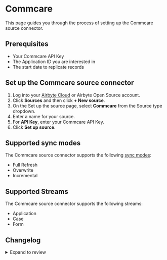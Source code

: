 # Commcare

This page guides you through the process of setting up the Commcare source connector.

## Prerequisites

- Your Commcare API Key
- The Application ID you are interested in
- The start date to replicate records

## Set up the Commcare source connector

1. Log into your [Airbyte Cloud](https://cloud.airbyte.com/workspaces) or Airbyte Open Source account.
2. Click **Sources** and then click **+ New source**.
3. On the Set up the source page, select **Commcare** from the Source type dropdown.
4. Enter a name for your source.
5. For **API Key**, enter your Commcare API Key.
6. Click **Set up source**.

## Supported sync modes

The Commcare source connector supports the following [sync modes](https://docs.airbyte.com/cloud/core-concepts#connection-sync-modes):

- Full Refresh
- Overwrite
- Incremental

## Supported Streams

The Commcare source connector supports the following streams:

- Application
- Case
- Form

## Changelog

<details>
  <summary>Expand to review</summary>

| Version | Date       | Pull Request                                             | Subject                   |
| ------- | ---------- | -------------------------------------------------------- | ------------------------- |
| 0.1.23 | 2024-11-25 | [48645](https://github.com/airbytehq/airbyte/pull/48645) | Update dependencies |
| 0.1.22 | 2024-10-29 | [47767](https://github.com/airbytehq/airbyte/pull/47767) | Update dependencies |
| 0.1.21 | 2024-10-28 | [46795](https://github.com/airbytehq/airbyte/pull/46795) | Update dependencies |
| 0.1.20 | 2024-10-05 | [46413](https://github.com/airbytehq/airbyte/pull/46413) | Update dependencies |
| 0.1.19 | 2024-09-28 | [46163](https://github.com/airbytehq/airbyte/pull/46163) | Update dependencies |
| 0.1.18 | 2024-09-21 | [45758](https://github.com/airbytehq/airbyte/pull/45758) | Update dependencies |
| 0.1.17 | 2024-09-14 | [45549](https://github.com/airbytehq/airbyte/pull/45549) | Update dependencies |
| 0.1.16 | 2024-09-07 | [45266](https://github.com/airbytehq/airbyte/pull/45266) | Update dependencies |
| 0.1.15 | 2024-08-31 | [45038](https://github.com/airbytehq/airbyte/pull/45038) | Update dependencies |
| 0.1.14 | 2024-08-24 | [44714](https://github.com/airbytehq/airbyte/pull/44714) | Update dependencies |
| 0.1.13 | 2024-08-17 | [44261](https://github.com/airbytehq/airbyte/pull/44261) | Update dependencies |
| 0.1.12 | 2024-08-10 | [43590](https://github.com/airbytehq/airbyte/pull/43590) | Update dependencies |
| 0.1.11 | 2024-08-03 | [43193](https://github.com/airbytehq/airbyte/pull/43193) | Update dependencies |
| 0.1.10 | 2024-07-27 | [42748](https://github.com/airbytehq/airbyte/pull/42748) | Update dependencies |
| 0.1.9 | 2024-07-20 | [42184](https://github.com/airbytehq/airbyte/pull/42184) | Update dependencies |
| 0.1.8 | 2024-07-13 | [41907](https://github.com/airbytehq/airbyte/pull/41907) | Update dependencies |
| 0.1.7 | 2024-07-10 | [41512](https://github.com/airbytehq/airbyte/pull/41512) | Update dependencies |
| 0.1.6 | 2024-07-06 | [40807](https://github.com/airbytehq/airbyte/pull/40807) | Update dependencies |
| 0.1.5 | 2024-06-26 | [40542](https://github.com/airbytehq/airbyte/pull/40542) | Update dependencies |
| 0.1.4 | 2024-06-25 | [40325](https://github.com/airbytehq/airbyte/pull/40325) | Update dependencies |
| 0.1.3 | 2024-06-22 | [40057](https://github.com/airbytehq/airbyte/pull/40057) | Update dependencies |
| 0.1.2 | 2024-06-04 | [39026](https://github.com/airbytehq/airbyte/pull/39026) | [autopull] Upgrade base image to v1.2.1 |
| 0.1.1 | 2024-05-21 | [38519](https://github.com/airbytehq/airbyte/pull/38519) | [autopull] base image + poetry + up_to_date |
| 0.1.0 | 2022-11-08 | [20220](https://github.com/airbytehq/airbyte/pull/20220) | Commcare Source Connector |

</details>
